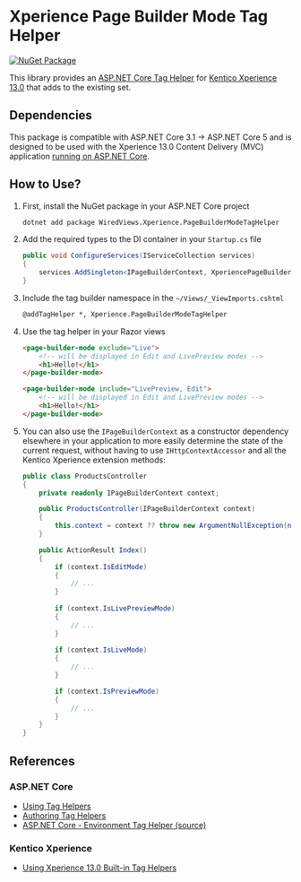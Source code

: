 # Xperience Page Builder Mode Tag Helper

[![NuGet Package](https://img.shields.io/nuget/v/WiredViews.Xperience.PageBuilderModeTagHelper.svg)](https://www.nuget.org/packages/WiredViews.Xperience.PageBuilderModeTagHelper)

This library provides an [ASP.NET Core Tag Helper](https://docs.microsoft.com/en-US/aspnet/core/mvc/views/tag-helpers/intro?view=aspnetcore-3.1) for [Kentico Xperience 13.0](https://docs.xperience.io/developing-websites/developing-xperience-applications-using-asp-net-core/reference-xperience-tag-helpers) that adds to the existing set.

## Dependencies

This package is compatible with ASP.NET Core 3.1 -> ASP.NET Core 5 and is designed to be used with the Xperience 13.0 Content Delivery (MVC) application [running on ASP.NET Core](https://docs.xperience.io/developing-websites/developing-xperience-applications-using-asp-net-core).

## How to Use?

1. First, install the NuGet package in your ASP.NET Core project

    ```bash
    dotnet add package WiredViews.Xperience.PageBuilderModeTagHelper
    ```

1. Add the required types to the DI container in your `Startup.cs` file

    ```csharp
    public void ConfigureServices(IServiceCollection services)
    {
        services.AddSingleton<IPageBuilderContext, XperiencePageBuilderContext>();
    }
    ```

1. Include the tag builder namespace in the `~/Views/_ViewImports.cshtml`

    ```html
    @addTagHelper *, Xperience.PageBuilderModeTagHelper
    ```

1. Use the tag helper in your Razor views

    ```html
    <page-builder-mode exclude="Live">
        <!-- will be displayed in Edit and LivePreview modes -->
        <h1>Hello!</h1>
    </page-builder-mode>

    <page-builder-mode include="LivePreview, Edit">
        <!-- will be displayed in Edit and LivePreview modes -->
        <h1>Hello!</h1>
    </page-builder-mode>
    ```

1. You can also use the `IPageBuilderContext` as a constructor dependency elsewhere in your application to more easily determine the state of the current request, without having to use `IHttpContextAccessor` and all the Kentico Xperience extension methods:

    ```csharp
    public class ProductsController
    {
        private readonly IPageBuilderContext context;

        public ProductsController(IPageBuilderContext context)
        {
            this.context = context ?? throw new ArgumentNullException(nameof(context));
        }

        public ActionResult Index()
        {
            if (context.IsEditMode)
            {
                // ...
            }
            
            if (context.IsLivePreviewMode)
            {
                // ...
            }
            
            if (context.IsLiveMode)
            {
                // ...
            }

            if (context.IsPreviewMode)
            {
                // ...
            }
        }
    }
    ```

## References

### ASP.NET Core

- [Using Tag Helpers](https://docs.microsoft.com/en-US/aspnet/core/mvc/views/tag-helpers/intro?view=aspnetcore-3.1)
- [Authoring Tag Helpers](https://docs.microsoft.com/en-us/aspnet/core/mvc/views/tag-helpers/authoring?view=aspnetcore-5.0)
- [ASP.NET Core - Environment Tag Helper (source)](https://github.com/dotnet/aspnetcore/blob/v5.0.1/src/Mvc/Mvc.TagHelpers/src/EnvironmentTagHelper.cs)

### Kentico Xperience

- [Using Xperience 13.0 Built-in Tag Helpers](https://docs.xperience.io/developing-websites/developing-xperience-applications-using-asp-net-core/reference-xperience-tag-helpers)
